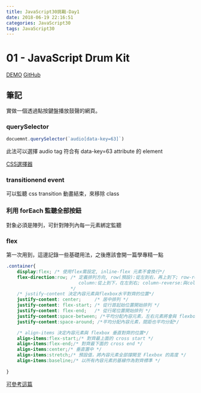```yaml
---
title: JavaScript30挑戰-Day1
date: 2018-06-19 22:16:51
categories: JavaScript30
tags: JavaScript30
---
```


# 01 - JavaScript Drum Kit

[DEMO](https://weiyuan1993.github.io/JavaScript30/01-JavaScript-Drum-Kit/)
[GitHub](https://weiyuan1993.github.io/JavaScript30/01-JavaScript-Drum-Kit/)
## 筆記
實做一個透過點按鍵盤播放鼓聲的網頁。

<!-- more -->

### querySelector
```javascript
docuemnt.querySelector(`audio[data-key=63]`)
```
此法可以選擇 audio tag 符合有 data-key=63 attribute 的 element

[CSS選擇器](http://www.w3school.com.cn/cssref/css_selectors.asp)

### transitionend event 
可以監聽 css transition 動畫結束，來移除 class

### 利用 forEach 監聽全部按鈕
對象必須是陣列，可針對陣列內每一元素綁定監聽

### flex
第一次用到，這邊記錄一些基礎用法，之後應該會開一篇學專精一點
```css
.container{
    display:flex; /* 使用flex需設定, inline-flex 元素不會換行*/
    flex-direction:row; /* 定義排列方向, row(預設):從左到右，再上到下; row-reverse:與row相反; 
                           column:從上到下，在左到右; column-reverse:與column相反
                        */
    /* justify-content 決定內容元素與flexbox水平對齊的位置*/
    justify-content: center;     /* 居中排列 */
    justify-content: flex-start; /* 從行首起始位置開始排列 */
    justify-content: flex-end;   /* 從行尾位置開始排列 */
    justify-content:space-between; /*平均分配內容元素，左右元素將會與 flexbox 貼齊*/
    justify-content:space-around; /*平均分配內容元素，間距也平均分配*/

    /* align-items 決定內容元素與 flexbox 垂直對齊的位置*/
    align-items:flex-start;/* 對齊最上面的 cross start */
    align-items:flex-end;/* 對齊最下面的 cross end */
    align-items:center;/* 垂直置中 */
    align-items:stretch;/* 預設值，將內容元素全部撐開至 Flexbox 的高度 */
    align-items:baseline;/* 以所有內容元素的基線作為對齊標準 */
    
}
```
[可參考這篇](http://www.oxxostudio.tw/articles/201501/css-flexbox.html)

